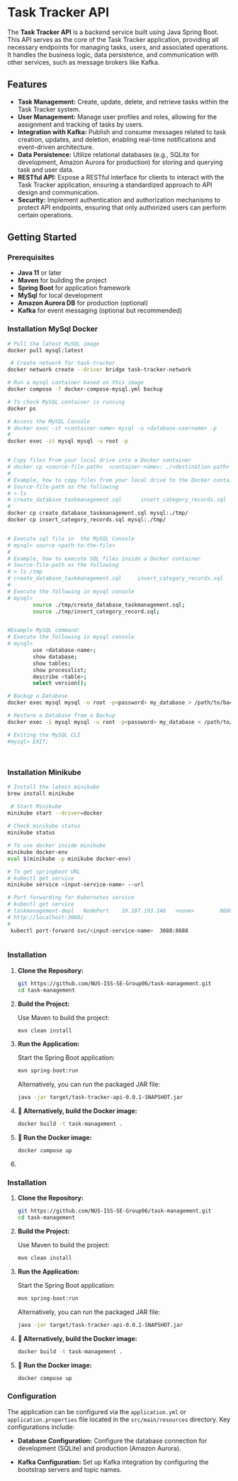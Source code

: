 
# Task Tracker API

The **Task Tracker API** is a backend service built using Java Spring Boot. This API serves as the core of the Task Tracker application, providing all necessary endpoints for managing tasks, users, and associated operations. It handles the business logic, data persistence, and communication with other services, such as message brokers like Kafka.

## Features

- **Task Management:** Create, update, delete, and retrieve tasks within the Task Tracker system.
- **User Management:** Manage user profiles and roles, allowing for the assignment and tracking of tasks by users.
- **Integration with Kafka:** Publish and consume messages related to task creation, updates, and deletion, enabling real-time notifications and event-driven architecture.
- **Data Persistence:** Utilize relational databases (e.g., SQLite for development, Amazon Aurora for production) for storing and querying task and user data.
- **RESTful API:** Expose a RESTful interface for clients to interact with the Task Tracker application, ensuring a standardized approach to API design and communication.
- **Security:** Implement authentication and authorization mechanisms to protect API endpoints, ensuring that only authorized users can perform certain operations.

## Getting Started

### Prerequisites

- **Java 11** or later
- **Maven** for building the project
- **Spring Boot** for application framework
- **MySql** for local development
- **Amazon Aurora DB** for production (optional)
- **Kafka** for event messaging (optional but recommended)

### Installation MySql Docker

   ```bash
   # Pull the latest MySQL image
   docker pull mysql:latest
   
    # Create network for task-tracker
   docker network create --driver bridge task-tracker-network
   
   # Run a mysql container based on this image
   docker compose -f docker-compose-mysql.yml backup
   
   # To check MySQL container is running
   docker ps
   
   # Access the MySQL Console
   # docker exec -it <container-name> mysql -u <database-username> -p
   #
   docker exec -it mysql mysql -u root -p
   
   
   # Copy files from your local drive into a Docker container
   # docker cp <source-file-path>  <container-name>: ./<destination-path>
   # 
   # Example, how to copy files from your local drive to the Docker container at the path: `/tmp/`
   # Source-file-path as the following
   # > ls
   # create_database_taskmanagement.sql      insert_category_records.sql
   #
   docker cp create_database_taskmanagement.sql mysql:./tmp/
   docker cp insert_category_records.sql mysql:./tmp/
   
   
   # Execute sql file in  the MySQL Console
   # mysql> source <path-to-the-file>
   #
   # Example, how to execute SQL files inside a Docker container
   # Source-file-path as the following
   # > ls /tmp
   # create_database_taskmanagement.sql     insert_category_records.sql
   # 
   # Execute the following in mysql console 
   # mysql>
           source ./tmp/create_database_taskmanagement.sql;
           source ./tmp/insert_category_record.sql;
   
   
   #Example MySQL command:
   # Execute the following in mysql console 
   # mysql>
           use <database-name>;
           show database;
           show tables;
           show processlist;
           describe <table>;
           select version();
   
   # Backup a Database
   docker exec mysql mysql -u root -p<password> my_database > /path/to/backup/my_database_backup.sql
   
   # Restore a Database from a Backup
   docker exec -i mysql mysql -u root -p<password> my_database < /path/to/backup/my_database_backup.sql

   # Exiting the MySQL CLI
   #mysql> EXIT;
   
   
   
   
   ```


### Installation Minikube

   ```bash
   # Install the latest minikube
   brew install minikube
   
    # Start Minikube
   minikube start --driver=docker
    
   # Check minikube status
   minikube status
   
   # To use docker inside minikube
   minikube docker-env
   eval $(minikube -p minikube docker-env)

   # To get springboot URL
   # kubectl get service
   minikube service <input-service-name> --url
   
   # Port forwarding for Kubernetes service
   # kubectl get service
   # taskmanagement-depl   NodePort    10.107.193.146   <none>        8688:30007/TCP   5m53s
   # http://localhost:3088/
   #
    kubectl port-forward svc/<input-service-name>  3088:8688



   ```

### Installation

1. **Clone the Repository:**

   ```bash
   git https://github.com/NUS-ISS-SE-Group06/task-management.git
   cd task-management
   ```

2. **Build the Project:**

   Use Maven to build the project:

   ```bash
   mvn clean install
   ```

3. **Run the Application:**

   Start the Spring Boot application:

   ```bash
   mvn spring-boot:run
   ```

   Alternatively, you can run the packaged JAR file:

   ```bash
   java -jar target/task-tracker-api-0.0.1-SNAPSHOT.jar
   ```
3. **🐳 Alternatively, build the Docker image:**

   ```bash
   docker build -t task-management .
   ```

3. **🐳 Run the Docker image:**
   ```bash
   docker compose up
   ```


2.
### Installation

1. **Clone the Repository:**

   ```bash
   git https://github.com/NUS-ISS-SE-Group06/task-management.git
   cd task-management
   ```

2. **Build the Project:**

   Use Maven to build the project:

   ```bash
   mvn clean install
   ```

3. **Run the Application:**

   Start the Spring Boot application:

   ```bash
   mvn spring-boot:run
   ```

   Alternatively, you can run the packaged JAR file:

   ```bash
   java -jar target/task-tracker-api-0.0.1-SNAPSHOT.jar
   ```
3. **🐳 Alternatively, build the Docker image:**

   ```bash
   docker build -t task-management .
   ```

3. **🐳 Run the Docker image:**
   ```bash
   docker compose up
   ```


### Configuration 

The application can be configured via the `application.yml` or `application.properties` file located in the `src/main/resources` directory. Key configurations include:

- **Database Configuration:**
  Configure the database connection for development (SQLite) and production (Amazon Aurora).

- **Kafka Configuration:**
  Set up Kafka integration by configuring the bootstrap servers and topic names.

